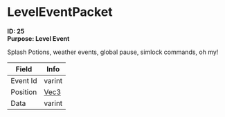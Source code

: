 # LevelEventPacket

**ID: 25**  
**Purpose: Level Event**  

Splash Potions, weather events, global pause, simlock commands, oh my!

<table><thead><tr><th>Field</th><th>Info</th></tr></thead><tbody>
<tr><td>Event Id</td><td>varint</td></tr>
<tr><td>Position</td><td><a href="../types/Vec3.md">Vec3</a></td></tr>
<tr><td>Data</td><td>varint</td></tr>
</tbody></table>